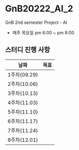 # GnB20222_AI_2
GnB 2nd semester Project - AI
- 매주 목요일 pm 6:00 ~ pm 8:00
## 스터디 진행 사항
|날짜|목표|
|:--:|:--:|
|1주차(09.29)||
|2주차(10.06)||
|3주차(10.13)||
|4주차(11.03)||
|5주차(11.10)||
|6주차(11.17)||
|7주차(11.24)||
|8주차(12.01)||
